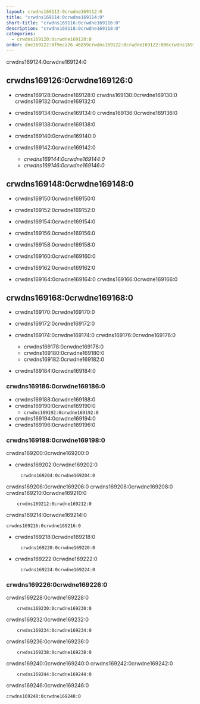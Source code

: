 ```yaml
---
layout: crwdns169112:0crwdne169112:0
title: "crwdns169114:0crwdne169114:0"
short-title: "crwdns169116:0crwdne169116:0"
description: "crwdns169118:0crwdne169118:0"
categories:
  - crwdns169120:0crwdne169120:0
order: dne169122:0f9eca26.46859crwdns169122:0crwdne169122:086crwdns169122:0crwdne169122:0
---
```


crwdns169124:0crwdne169124:0

## crwdns169126:0crwdne169126:0

- crwdns169128:0crwdne169128:0 crwdns169130:0crwdne169130:0 crwdns169132:0crwdne169132:0

- crwdns169134:0crwdne169134:0 crwdns169136:0crwdne169136:0

- crwdns169138:0crwdne169138:0

- crwdns169140:0crwdne169140:0

- crwdns169142:0crwdne169142:0
   
   - *crwdns169144:0crwdne169144:0*
   - *crwdns169146:0crwdne169146:0*

## crwdns169148:0crwdne169148:0

- crwdns169150:0crwdne169150:0

- crwdns169152:0crwdne169152:0

- crwdns169154:0crwdne169154:0

- crwdns169156:0crwdne169156:0

- crwdns169158:0crwdne169158:0

- crwdns169160:0crwdne169160:0

- crwdns169162:0crwdne169162:0

- crwdns169164:0crwdne169164:0 crwdns169166:0crwdne169166:0

## crwdns169168:0crwdne169168:0

- crwdns169170:0crwdne169170:0

- crwdns169172:0crwdne169172:0

- crwdns169174:0crwdne169174:0 crwdns169176:0crwdne169176:0
   
   - crwdns169178:0crwdne169178:0
   - crwdns169180:0crwdne169180:0
   - crwdns169182:0crwdne169182:0

- crwdns169184:0crwdne169184:0

### crwdns169186:0crwdne169186:0

- crwdns169188:0crwdne169188:0
- crwdns169190:0crwdne169190:0 
   - `crwdns169192:0crwdne169192:0`
- crwdns169194:0crwdne169194:0
- crwdns169196:0crwdne169196:0

### crwdns169198:0crwdne169198:0

crwdns169200:0crwdne169200:0

- crwdns169202:0crwdne169202:0

        crwdns169204:0crwdne169204:0
    

crwdns169206:0crwdne169206:0 crwdns169208:0crwdne169208:0 crwdns169210:0crwdne169210:0

        crwdns169212:0crwdne169212:0
    

crwdns169214:0crwdne169214:0

    crwdns169216:0crwdne169216:0
    

- crwdns169218:0crwdne169218:0

        crwdns169220:0crwdne169220:0
    

- crwdns169222:0crwdne169222:0

        crwdns169224:0crwdne169224:0
    

### crwdns169226:0crwdne169226:0

crwdns169228:0crwdne169228:0

        crwdns169230:0crwdne169230:0
    

crwdns169232:0crwdne169232:0

        crwdns169234:0crwdne169234:0
    

crwdns169236:0crwdne169236:0

        crwdns169238:0crwdne169238:0
    

crwdns169240:0crwdne169240:0 crwdns169242:0crwdne169242:0

        crwdns169244:0crwdne169244:0
    

crwdns169246:0crwdne169246:0

    crwdns169248:0crwdne169248:0